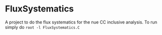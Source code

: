 # FluxSystematics

A project to do the flux systematics for the nue CC inclusive analysis. To run simply do `root -l FluxSystematics.C`
